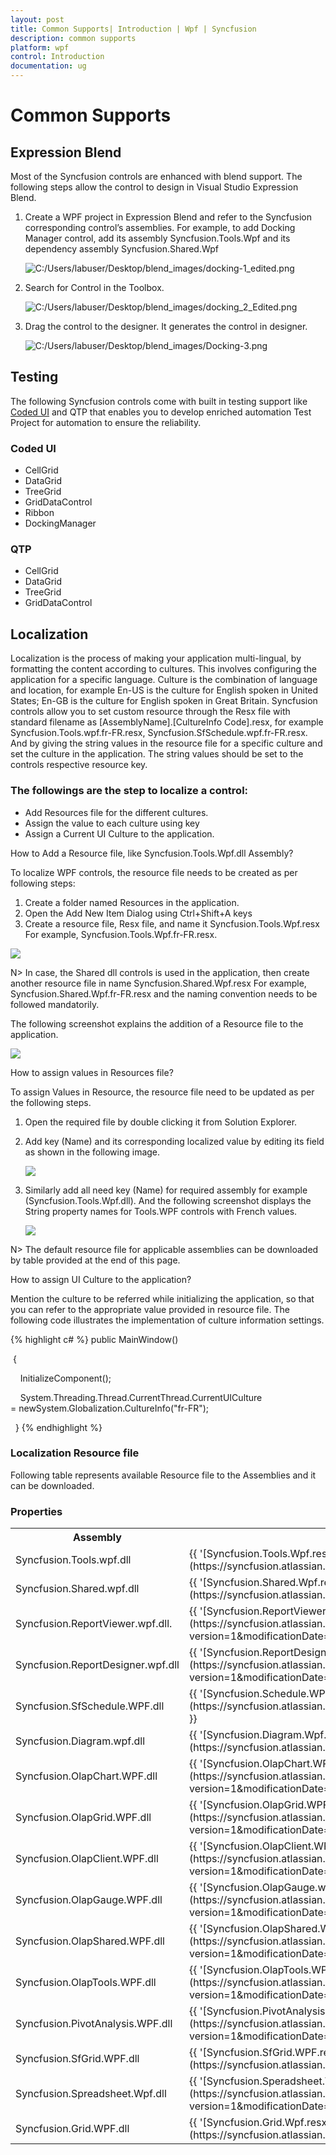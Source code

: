 ```yaml
---
layout: post
title: Common Supports| Introduction | Wpf | Syncfusion
description: common supports
platform: wpf
control: Introduction
documentation: ug
---
```


# Common Supports

## Expression Blend

Most of the Syncfusion controls are enhanced with blend support. The following steps allow the control to design in Visual Studio Expression Blend.

1. Create a WPF project in Expression Blend and refer to the Syncfusion corresponding control’s assemblies. For example, to add Docking Manager control, add its assembly Syncfusion.Tools.Wpf and its dependency assembly Syncfusion.Shared.Wpf
  
   
   ![C:/Users/labuser/Desktop/blend_images/docking-1_edited.png](Common-Supports_images/Common-Supports_img1.png)

  

2. Search for Control in the Toolbox.

  
   ![C:/Users/labuser/Desktop/blend_images/docking_2_Edited.png](Common-Supports_images/Common-Supports_img2.png)

  

3. Drag the control to the designer. It generates the control in designer.
   

   ![C:/Users/labuser/Desktop/blend_images/Docking-3.png](Common-Supports_images/Common-Supports_img3.png)

  
   

## Testing

The following Syncfusion controls come with built in testing support like [Coded UI](https://msdn.microsoft.com/en-us/magazine/hh875174.aspx) and QTP that enables you to develop enriched automation Test Project for automation to ensure the reliability.

### Coded UI

* CellGrid
* DataGrid
* TreeGrid
* GridDataControl
* Ribbon
* DockingManager



### QTP

* CellGrid
* DataGrid
* TreeGrid
* GridDataControl



## Localization

Localization is the process of making your application multi-lingual, by formatting the content according to cultures. This involves configuring the application for a specific language. Culture is the combination of language and location, for example En-US is the culture for English spoken in United States; En-GB is the culture for English spoken in Great Britain. Syncfusion controls allow you to set custom resource through the Resx file with standard filename as [AssemblyName].[CultureInfo Code].resx, for example Syncfusion.Tools.wpf.fr-FR.resx, Syncfusion.SfSchedule.wpf.fr-FR.resx. And by giving the string values in the resource file for a specific culture and set the culture in the application. The string values should be set to the controls respective resource key.

### The followings are the step to localize a control:

* Add Resources file for the different cultures.
* Assign the value to each culture using key
* Assign a Current UI Culture to the application.

How to Add a Resource file, like Syncfusion.Tools.Wpf.dll Assembly?

To localize WPF controls, the resource file needs to be created as per following steps:

1. Create a folder named Resources in the application. 
2. Open the Add New Item Dialog using Ctrl+Shift+A keys
3. Create a resource file, Resx file, and name it Syncfusion.Tools.Wpf<culture info name>.resx For example, Syncfusion.Tools.Wpf.fr-FR.resx.



![](Common-Supports_images/Common-Supports_img4.png)





N> In case, the Shared dll controls is used in the application, then create another resource file in name Syncfusion.Shared.Wpf<your culture info name>.resx For example, Syncfusion.Shared.Wpf.fr-FR.resx and the naming convention needs to be followed mandatorily.



The following screenshot explains the addition of a Resource file to the application.

![](Common-Supports_images/Common-Supports_img5.png)



How to assign values in Resources file?

To assign Values in Resource, the resource file need to be updated as per the following steps.

1. Open the required file by double clicking it from Solution Explorer. 
2. Add key (Name) and its corresponding localized value by editing its field as shown in the following image.



   ![](Common-Supports_images/Common-Supports_img6.png)



3. Similarly add all need key (Name) for required assembly for example (Syncfusion.Tools.Wpf.dll). And the following screenshot displays the String property names for Tools.WPF controls with French values.

   ![](Common-Supports_images/Common-Supports_img7.jpeg)

  



N> The default resource file for applicable assemblies can be downloaded by table provided at the end of this page.



How to assign UI Culture to the application?

Mention the culture to be referred while initializing the application, so that you can refer to the appropriate value provided in resource file. The following code illustrates the implementation of culture information settings.

{% highlight c# %}
public MainWindow()

 {

    InitializeComponent();



    System.Threading.Thread.CurrentThread.CurrentUICulture = newSystem.Globalization.CultureInfo("fr-FR");



  }
{% endhighlight  %}

### Localization Resource file

Following table represents available Resource file to the Assemblies and it can be downloaded.

### Properties

<table>
<tr>
<th>
Assembly</th><th>
Resource file (.resx)</th></tr>
<tr>
<td>
Syncfusion.Tools.wpf.dll</td><td>
{{ '[Syncfusion.Tools.Wpf.resx](https://syncfusion.atlassian.net/secure/attachment/197843/Syncfusion.Tools.Wpf.resx)' | markdownify }}</td></tr>
<tr>
<td>
Syncfusion.Shared.wpf.dll</td><td>
{{ '[Syncfusion.Shared.Wpf.resx](https://syncfusion.atlassian.net/secure/attachment/197842/Syncfusion.Shared.Wpf.resx)' | markdownify }}</td></tr>
<tr>
<td>
Syncfusion.ReportViewer.wpf.dll.</td><td>
{{ '[Syncfusion.ReportViewer.Wpf.resx](https://syncfusion.atlassian.net/wiki/download/attachments/48955541/Syncfusion.ReportViewer.Wpf.resx?version=1&modificationDate=1429777829642&api=v2)' | markdownify }}</td></tr>
<tr>
<td>
Syncfusion.ReportDesigner.wpf.dll</td><td>
{{ '[Syncfusion.ReportDesigner.Wpf.resx](https://syncfusion.atlassian.net/wiki/download/attachments/48955541/Syncfusion.ReportDesigner.Wpf.resx?version=1&modificationDate=1429778208537&api=v2)' | markdownify }}</td></tr>
<tr>
<td>
Syncfusion.SfSchedule.WPF.dll</td><td>
{{ '[Syncfusion.Schedule.WPF.resx](https://syncfusion.atlassian.net/secure/attachment/198894/Syncfusion.Schedule.WPF.resx)' | markdownify }}</td></tr>
<tr>
<td>
Syncfusion.Diagram.wpf.dll</td><td>
{{ '[Syncfusion.Diagram.Wpf.resx](https://syncfusion.atlassian.net/secure/attachment/198885/Syncfusion.Diagram.Wpf.resx)' | markdownify }}</td></tr>
<tr>
<td>
Syncfusion.OlapChart.WPF.dll</td><td>
{{ '[Syncfusion.OlapChart.WPF.resx](https://syncfusion.atlassian.net/wiki/download/attachments/48955541/Syncfusion.OlapChart.WPF.resx?version=1&modificationDate=1429782554725&api=v2)' | markdownify }}</td></tr>
<tr>
<td>
Syncfusion.OlapGrid.WPF.dll</td><td>
{{ '[Syncfusion.OlapGrid.WPF.resx](https://syncfusion.atlassian.net/wiki/download/attachments/48955541/Syncfusion.OlapGrid.WPF.resx?version=1&modificationDate=1429782601212&api=v2)' | markdownify }}</td></tr>
<tr>
<td>
Syncfusion.OlapClient.WPF.dll</td><td>
{{ '[Syncfusion.OlapClient.WPF.resx](https://syncfusion.atlassian.net/wiki/download/attachments/48955541/Syncfusion.OlapClient.WPF.resx?version=1&modificationDate=1429782644966&api=v2)' | markdownify }}</td></tr>
<tr>
<td>
Syncfusion.OlapGauge.WPF.dll</td><td>
{{ '[Syncfusion.OlapGauge.wpf.resx](https://syncfusion.atlassian.net/wiki/download/attachments/48955541/Syncfusion.OlapGauge.wpf.resx?version=1&modificationDate=1429782671861&api=v2)' | markdownify }}</td></tr>
<tr>
<td>
Syncfusion.OlapShared.WPF.dll</td><td>
{{ '[Syncfusion.OlapShared.WPF.resx](https://syncfusion.atlassian.net/wiki/download/attachments/48955541/Syncfusion.OlapShared.WPF.resx?version=1&modificationDate=1429782739175&api=v2)' | markdownify }}</td></tr>
<tr>
<td>
Syncfusion.OlapTools.WPF.dll</td><td>
{{ '[Syncfusion.OlapTools.WPF.resx](https://syncfusion.atlassian.net/wiki/download/attachments/48955541/Syncfusion.OlapTools.WPF.resx?version=1&modificationDate=1429782790451&api=v2)' | markdownify }}</td></tr>
<tr>
<td>
Syncfusion.PivotAnalysis.WPF.dll</td><td>
{{ '[Syncfusion.PivotAnalysis.Wpf.resx](https://syncfusion.atlassian.net/wiki/download/attachments/48955541/Syncfusion.PivotAnalysis.Wpf.resx?version=1&modificationDate=1429782815969&api=v2)' | markdownify }}</td></tr>
<tr>
<td>
Syncfusion.SfGrid.WPF.dll</td><td>
{{ '[Syncfusion.SfGrid.WPF.resx](https://syncfusion.atlassian.net/secure/attachment/198980/Syncfusion.SfGrid.WPF.resx)' | markdownify }}</td></tr>
<tr>
<td>
Syncfusion.Spreadsheet.Wpf.dll</td><td>
{{ '[Syncfusion.Speradsheet.Wpf.resx](https://syncfusion.atlassian.net/wiki/download/attachments/48955541/Syncfusion.Speradsheet.Wpf.resx?version=1&modificationDate=1429786635340&api=v2)' | markdownify }}</td></tr>
<tr>
<td>
Syncfusion.Grid.WPF.dll</td><td>
{{ '[Syncfusion.Grid.Wpf.resx](https://syncfusion.atlassian.net/secure/attachment/199075/Syncfusion.Grid.Wpf.resx)' | markdownify }}</td></tr>
</table>


